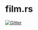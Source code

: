 # film.rs

[![Gitter](https://badges.gitter.im/rusty-film/film.rs.svg)](https://gitter.im/rusty-film/film.rs?utm_source=badge&utm_medium=badge&utm_campaign=pr-badge&utm_content=badge)